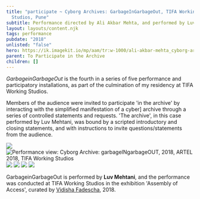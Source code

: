 ```yaml
---
title: "participate ~ Cyborg Archives: GarbageInGarbageOut, TIFA Working
  Studios, Pune"
subtitle: Performance directed by Ali Akbar Mehta, and performed by Luv Mehtani
layout: layouts/content.njk
tags: performance
pubdate: "2018"
unlisted: "false"
hero: https://ik.imagekit.io/mp/aam/tr:w-1000/ali-akbar-mehta_cyborg-archives_performance-view_2018.jpg
parent: To Participate in the Archive
children: []
---
```

*GarbageinGarbageOut* is the fourth in a series of five performance and participatory installations, as part of the culmination of my residency at TIFA Working Studios.

Members of the audience were invited to participate 'in the archive' by interacting with the simplified manifestation of a cyber] archive through a series of controlled statements and requests. 'The archive', in this case performed by Luv Mehtani, was bound by a scripted introductory and closing statements, and with instructions to invite questions/statements from the audience.

![](https://ik.imagekit.io/mp/aam/tr:w-1000/ali-akbar-mehta_cyborg-archives_artist-s-instructions_2018.jpg)
![Performance view: Cyborg Archive: garbageINgarbageOUT, 2018, ARTEL 2018, TIFA Working Studios](https://ik.imagekit.io/mp/aam/tr:w-1000/ali-akbar-mehta_cyborg-archives_performance-view_2018.jpg)
![](https://ik.imagekit.io/mp/aam/tr:w-1000/ali-akbar-mehta_performance-view_cyborg-archive-garbageingarbageout_tifa-working-studios_2018.jpg)
![](https://ik.imagekit.io/mp/aam/tr:w-1000/Ali%20Akbar%20Mehta_Performance%20detail%2002_Cyborg%20Archive-Error%20Archive_TIFA%20Working%20Studios_2018.jpg)
![](https://ik.imagekit.io/mp/aam/tr:w-1000/Ali%20Akbar%20Mehta_Performance%20detail%2003_Cyborg%20Archive-Error%20Archive_TIFA%20Working%20Studios_2018.jpg)
![](https://ik.imagekit.io/mp/aam/tr:w-1000/ali-akbar-mehta_installation-view-_cyborg-archive-error-archive_tifa-working-studios_2018.jpg.jpg)


GarbageinGarbageOut is performed by **Luv Mehtani**, and the performance was conducted at TIFA Working Studios in the exhibition 'Assembly of Access', curated by [Vidisha Fadescha](http://vidisha-fadescha.com/ASSEMBLY-OF-ACCESS), 2018.